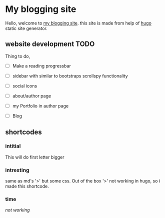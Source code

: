 # My blogging site
Hello, welcome to [my blogging site](https://vijaypanchalr3.github.io). this site is made from help of [hugo](https://gohugo.io) static site generator.




## website development TODO
Thing to do,
- [ ] Make a reading progressbar
- [ ] sidebar with similar to bootstraps scrollspy functionality
- [ ] social icons
- [ ] about/author page
- [ ] my Portfolio in author page
- [ ] Blog



## shortcodes

### intitial
This will do first letter bigger

### intresting
same as md's '>' but some css. Out of the box '>' not working in hugo, so i made this shortcode.

### time
*not working*